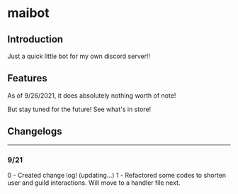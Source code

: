 # maibot

## Introduction
Just a quick little bot for my own discord server!!

## Features
As of 9/26/2021, it does absolutely nothing worth of note! 

But stay tuned for the future! See what's in store!

## Changelogs

___
### 9/21 
0 - Created change log! (updating...)
1 - Refactored some codes to shorten user and guild interactions. Will move to a handler file next.